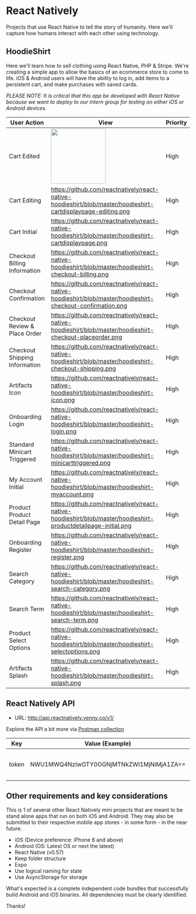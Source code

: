 # React Natively

Projects that use React Native to tell the story of humanity. Here we'll capture how humans interact with each other using technology.

## HoodieShirt
Here we'll learn how to sell clothing using React Native, PHP &amp; Stripe. We're creating a simple app to allow the basics of an ecommerce store to come to life. iOS &amp; Android users will have the ability to log in, add items to a persistent cart, and make purchases with saved cards.

_PLEASE NOTE: It is critical that this app be developed with React Native because we want to deploy to our intern group for testing on either iOS or Android devices._

|User Action|View|Priority|
|-|-|-|
|Cart Edited|<image src='https://github.com/reactnatively/react-native-hoodieshirt/blob/master/hoodieshirt-cartdisplaypage-edited.png' width='150'>|High|
|Cart Editing|https://github.com/reactnatively/react-native-hoodieshirt/blob/master/hoodieshirt-cartdisplaypage-editing.png|High|
|Cart Initial|https://github.com/reactnatively/react-native-hoodieshirt/blob/master/hoodieshirt-cartdisplaypage.png|High|
|Checkout Billing Information|https://github.com/reactnatively/react-native-hoodieshirt/blob/master/hoodieshirt-checkout-billing.png|High|
|Checkout Confirmation|https://github.com/reactnatively/react-native-hoodieshirt/blob/master/hoodieshirt-checkout-confirmation.png|High|
|Checkout Review & Place Order|https://github.com/reactnatively/react-native-hoodieshirt/blob/master/hoodieshirt-checkout-placeorder.png|High|
|Checkout Shipping Information|https://github.com/reactnatively/react-native-hoodieshirt/blob/master/hoodieshirt-checkout-shipping.png|High|
|Artifacts Icon|https://github.com/reactnatively/react-native-hoodieshirt/blob/master/hoodieshirt-icon.png|High|
|Onboarding Login|https://github.com/reactnatively/react-native-hoodieshirt/blob/master/hoodieshirt-login.png|High|
|Standard Minicart Triggered|https://github.com/reactnatively/react-native-hoodieshirt/blob/master/hoodieshirt-minicarttriggered.png|High|
|My Account Initial|https://github.com/reactnatively/react-native-hoodieshirt/blob/master/hoodieshirt-myaccount.png|High|
|Product Product Detail Page|https://github.com/reactnatively/react-native-hoodieshirt/blob/master/hoodieshirt-productdetailpage-initial.png|High|
|Onboarding Register|https://github.com/reactnatively/react-native-hoodieshirt/blob/master/hoodieshirt-register.png|High|
|Search Category|https://github.com/reactnatively/react-native-hoodieshirt/blob/master/hoodieshirt-search-category.png|High|
|Search Term|https://github.com/reactnatively/react-native-hoodieshirt/blob/master/hoodieshirt-search-term.png|High|
|Product Select Options|https://github.com/reactnatively/react-native-hoodieshirt/blob/master/hoodieshirt-selectoptions.png|High|
|Artifacts Splash|https://github.com/reactnatively/react-native-hoodieshirt/blob/master/hoodieshirt-splash.png|High|

## React Natively API
* URL: http://api.reactnatively.venny.co/v1/

Explore the API a bit more via [Postman collection](https://documenter.getpostman.com/view/2396336/RWToQdmz)

|Key|Value (Example)|Description|
|-|-|-|
|token|NWU1MWQ4NzIwOTY0OGNjMTNkZWI1MjNiMjA1ZA==|Token required for access to the API|

## Other requirements and key considerations

This is 1 of several other React Natively mini projects that are meant to be stand alone apps that run on both iOS and Android. They may also be submitted to their respective mobile app stores - in some form - in the near future.

- iOS (Device preference: iPhone 6 and above)
- Android (OS: Latest OS or next the latest)
- React Native (v0.57)
- Keep folder structure
- Expo
- Use logical naming for state
- Use AsyncStorage for storage

What's expected is a complete independent code bundles that successfully build Android and iOS binaries. All dependencies must be clearly identified.

Thanks!

